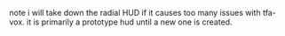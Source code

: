 note i will take down the radial HUD if it causes too many issues with tfa-vox. it is primarily a prototype hud until a new one is created.